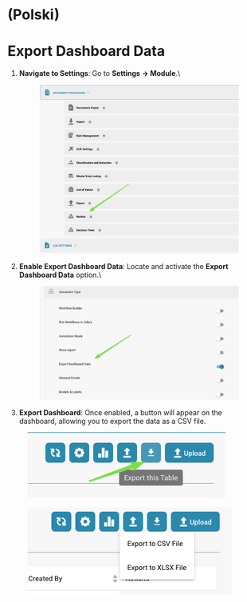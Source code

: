 
# (Polski)

# Export Dashboard Data

1.  **Navigate to Settings**: Go to **Settings → Module**.\


    <figure><img src="../../../../.gitbook/assets/image (10) (1) (2) (1).png" alt=""><figcaption></figcaption></figure>
2.  **Enable Export Dashboard Data**: Locate and activate the **Export Dashboard Data** option.\


    <figure><img src="../../../../.gitbook/assets/image (11) (1) (2) (1).png" alt=""><figcaption></figcaption></figure>
3. **Export Dashboard**: Once enabled, a button will appear on the dashboard, allowing you to export the data as a CSV file.

<figure><img src="../../../../.gitbook/assets/image (14) (1) (2) (1).png" alt=""><figcaption></figcaption></figure>

<figure><img src="../../../../.gitbook/assets/image (12) (1) (2) (1).png" alt=""><figcaption></figcaption></figure>
